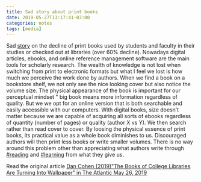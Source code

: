 ```yaml
---
title: Sad story about print books
date: 2019-05-27T13:17:41-07:00
categories: notes 
tags: [media]
---
```


Sad [story](https://www.theatlantic.com/ideas/archive/2019/05/college-students-arent-checking-out-books/590305/) on the decline of print books used by students and faculty in their studies or checked out at libraries (over 60% decline). Nowadays digital articles, ebooks, and online reference management software are the main tools for scholarly research. The wealth of knowledge is not lost when switching from print to electronic formats but what I feel we lost is how much we perceive the work done by authors. When we find a book on a bookstore shelf, we not only see the nice looking cover but also notice the volume size. The physical appearance of the book is important for our perceptual mindset " big book means more information regardless of quality. But we we opt for an online version that is both searchable and easily accessible with our computers. With digital books, size doesn’t matter because we are capable of acquiring all sorts of ebooks regardless of quantity (number of pages) or quality (author X vs Y). We then search rather than read cover to cover. By loosing the physical essence of print books, its practical value as a whole book diminishes to us. Discouraged authors will then print less books or write smaller volumes. There is no way around this problem other than appreciating what authors write through [#reading](https://www.linkedin.com/feed/hashtag/?keywords=%23reading) and [#learning](https://www.linkedin.com/feed/hashtag/?keywords=%23learning) from what they give us.

Read the original article [Dan Cohen (2019)"The Books of College Libraries Are Turning Into Wallpaper" in The Atlantic May 26, 2019](https://www.theatlantic.com/ideas/archive/2019/05/college-students-arent-checking-out-books/590305/)
